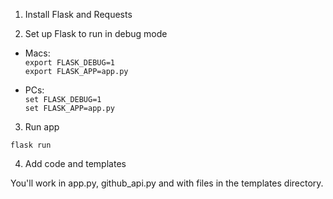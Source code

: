 1. Install Flask and Requests 

2. Set up Flask to run in debug mode 

* Macs:   
`export FLASK_DEBUG=1`  
`export FLASK_APP=app.py`

* PCs:  
`set FLASK_DEBUG=1`  
`set FLASK_APP=app.py`

3. Run app

`flask run`

4. Add code and templates

You'll work in app.py, github_api.py and with files in the templates directory.